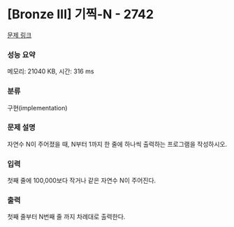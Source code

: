 # [Bronze III] 기찍-N - 2742 

[문제 링크](https://www.acmicpc.net/problem/2742) 

### 성능 요약

메모리: 21040 KB, 시간: 316 ms

### 분류

구현(implementation)

### 문제 설명

자연수 N이 주어졌을 때, N부터 1까지 한 줄에 하나씩 출력하는 프로그램을 작성하시오.
### 입력 

 첫째 줄에 100,000보다 작거나 같은 자연수 N이 주어진다.
### 출력 

 첫째 줄부터 N번째 줄 까지 차례대로 출력한다.


